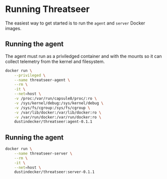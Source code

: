 # Running Threatseer

The easiest way to get started is to run the `agent` and `server` Docker images.

## Running the agent

The agent must run as a priviledged container and with the mounts so it can collect telemetry from the kernel and filesystem.

```bash
docker run \
    --privileged \
    --name threatseer-agent \
    --rm \
    -it \
    --net=host \
    -v /proc:/var/run/capsule8/proc/:ro \
    -v /sys/kernel/debug:/sys/kernel/debug \
    -v /sys/fs/cgroup:/sys/fs/cgroup \
    -v /var/lib/docker:/var/lib/docker:ro \
    -v /var/run/docker:/var/run/docker:ro \
    dustindecker/threatseer:agent-0.1.1
```

## Running the agent

```bash
docker run \
    --name threatseer-server \
    --rm \
    -it \
    --net=host \
    dustindecker/threatseer:server-0.1.1
```